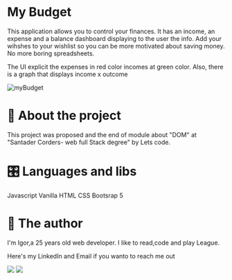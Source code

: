 # My Budget 

This application allows you to control your finances. 
It has an income, an expense and a balance dashboard displaying to the user the info. 
Add your wihshes to your wishlist so you can be more motivated about saving money. 
No more boring spreadsheets. 


The UI explicit the expenses in red color incomes at green color. Also, there is a graph that displays income x outcome

![myBudget](https://user-images.githubusercontent.com/62574338/144487647-d13103ca-3c4d-415c-954d-8cd3ddddf7f4.gif)

# 💾 About the project

This project was proposed and the end of module about "DOM" at "Santader Corders- web full Stack degree" by Lets code.

# 🎛️ Languages and libs
Javascript Vanilla
HTML
CSS
Bootsrap 5

# 🐸 The author

I'm Igor,a 25 years old web developer. I like to read,code and play League. 
<div> 
  <p>Here's my LinkedIn and Email if you wanto to reach me out<p>
   <a href="https://www.linkedin.com/in/igor-pierre-b7139b125/" target="_blank"><img src="https://img.shields.io/badge/-LinkedIn-%230077B5?style=for-the-badge&logo=linkedin&logoColor=white" target="_blank"></a> 
  <a href = "mailto:igorpcmiranda@gmail.com"><img src="https://img.shields.io/badge/Gmail-D14836?style=for-the-badge&logo=gmail&logoColor=white" target="_blank"></a>
